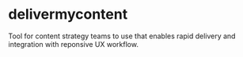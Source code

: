 # delivermycontent
Tool for content strategy teams to use that enables rapid delivery and integration with reponsive UX workflow.
